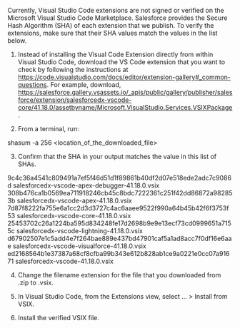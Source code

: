 Currently, Visual Studio Code extensions are not signed or verified on the
Microsoft Visual Studio Code Marketplace. Salesforce provides the Secure Hash
Algorithm (SHA) of each extension that we publish. To verify the extensions,
make sure that their SHA values match the values in the list below.

1. Instead of installing the Visual Code Extension directly from within Visual
   Studio Code, download the VS Code extension that you want to check by
   following the instructions at
   https://code.visualstudio.com/docs/editor/extension-gallery#_common-questions.
   For example, download,
   https://salesforce.gallery.vsassets.io/_apis/public/gallery/publisher/salesforce/extension/salesforcedx-vscode-core/41.18.0/assetbyname/Microsoft.VisualStudio.Services.VSIXPackage.

2. From a terminal, run:

shasum -a 256 <location_of_the_downloaded_file>

3. Confirm that the SHA in your output matches the value in this list of SHAs.

9c4c36a4541c809491a7ef5f46d51d1f89861b40df2d07e518ede2adc7c9086d  salesforcedx-vscode-apex-debugger-41.18.0.vsix
308b476ca1b0569ea711918246cb45c8bdc7222361c251f42dd86872a982853b  salesforcedx-vscode-apex-41.18.0.vsix
7d87f8222fa755e6a1cc2d3d3727c4ac6aaee9522f990a64b45b42f6f3753f53  salesforcedx-vscode-core-41.18.0.vsix
25453702c26a1224ba595d834248fe17d2698b9e9e13ecf73cd0999651a7155c  salesforcedx-vscode-lightning-41.18.0.vsix
d67902507e1c5add4e7f264bae889e437bd47901caf5a1ad8acc7f0df16e6aae  salesforcedx-vscode-visualforce-41.18.0.vsix
ed2168564b1e37387a68cf8cfba99b343e612b828ab1ce9a0221e0cc07a91671  salesforcedx-vscode-41.18.0.vsix


4. Change the filename extension for the file that you downloaded from .zip to
.vsix.

5. In Visual Studio Code, from the Extensions view, select ... > Install from
VSIX.

6. Install the verified VSIX file.
